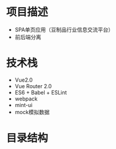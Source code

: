 # 项目描述 
* SPA单页应用（豆制品行业信息交流平台）
* 前后端分离
# 技术栈
* Vue2.0
* Vue Router 2.0
* ES6 + Babel + ESLint 
* webpack 
* mint-ui
* mock模拟数据
# 目录结构




